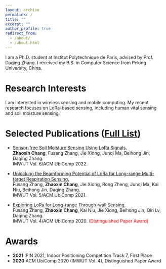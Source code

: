 ```yaml
---
layout: archive
permalink: /
title: ""
excerpt: ""
author_profile: true
redirect_from: 
  - /about/
  - /about.html
---
```


I am a Ph.D. student at Institut Polytechnique de Paris, advised by Prof. Daqing Zhang. I received my B.S. in Computer Science from Peking University, China.


Research Interests
======
I am interested in wireless sensing and mobile computing. My recent research focuses on LoRa-based sensing, including human vital sensing and soil moisture sensing. 

Selected Publications ([Full List](https://scholar.google.com/citations?user=bs5yeA0AAAAJ&hl=en))
======

- [Sensor-free Soil Moisture Sensing Using LoRa Signals.](https://zhaoxin-chang.github.io/)\
  **Zhaoxin Chang**, Fusang Zhang, Jie Xiong, Junqi Ma, Beihong Jin, Daqing Zhang.\
  IMWUT Vol. 6/ACM UbiComp 2022.
  
- [Unlocking the Beamforming Potential of LoRa for Long-range Multi-target Respiration Sensing.](https://dl.acm.org/doi/abs/10.1145/3463526)\
  Fusang Zhang, **Zhaoxin Chang**, Jie Xiong, Rong Zheng, Junqi Ma, Kai Niu, Beihong Jin, Daqing Zhang.\
  IMWUT Vol. 5/ACM UbiComp 2021.
  
- [Exploring LoRa for Long-range Through-wall Sensing.](https://dl.acm.org/doi/abs/10.1145/3397326)\
  Fusang Zhang, **Zhaoxin Chang**, Kai Niu, Jie Xiong, Beihong Jin, Qin Lv, Daqing Zhang.\
  IMWUT Vol. 4/ACM UbiComp 2020. <font color=red>(Distinguished Paper Award)</font>
  
Awards
======

- **2021** IPIN 2021, Indoor Positioning Competition Track 7, First Place
- **2020** ACM UbiComp 2020 (IMWUT Vol. 4), Distinguished Paper Award
